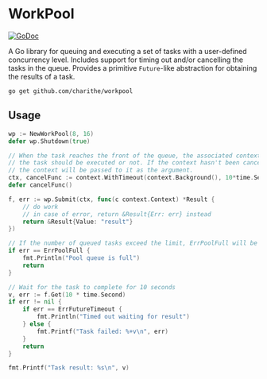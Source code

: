 WorkPool
========

[![GoDoc](https://godoc.org/github.com/charithe/workpool?status.svg)](https://godoc.org/github.com/charithe/workpool)

A Go library for queuing and  executing a set of tasks with a user-defined concurrency level. Includes support 
for timing out and/or cancelling the tasks in the queue. 
Provides a primitive `Future`-like abstraction for obtaining the results of a task.


```
go get github.com/charithe/workpool
```

Usage
-----

```go
wp := NewWorkPool(8, 16)
defer wp.Shutdown(true)

// When the task reaches the front of the queue, the associated context will be used to determine whether
// the task should be executed or not. If the context hasn't been cancelled, the task will be started and
// the context will be passed to it as the argument.
ctx, cancelFunc := context.WithTimeout(context.Background(), 10*time.Second)
defer cancelFunc()

f, err := wp.Submit(ctx, func(c context.Context) *Result {
    // do work
    // in case of error, return &Result{Err: err} instead
    return &Result{Value: "result"}
})

// If the number of queued tasks exceed the limit, ErrPoolFull will be returned
if err == ErrPoolFull {
    fmt.Println("Pool queue is full")
    return
}

// Wait for the task to complete for 10 seconds
v, err := f.Get(10 * time.Second)
if err != nil {
    if err == ErrFutureTimeout {
        fmt.Println("Timed out waiting for result")
    } else {
        fmt.Printf("Task failed: %+v\n", err)
    }
    return
}

fmt.Printf("Task result: %s\n", v)
```


